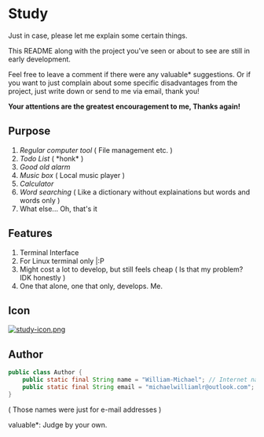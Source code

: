 # Study

Just in case, please let me explain some certain things.

This README along with the project you've seen or about to see are still in early development.

Feel free to leave a comment if there were any valuable* suggestions. Or if you want to just complain about some specific disadvantages from the project, just write down or send to me via email, thank you!

**Your attentions are the greatest encouragement to me, Thanks again!**

## Purpose
1. *Regular computer tool* ( File management etc. )
2. *Todo List* ( \*honk\* )
3. *Good old alarm*
4. *Music box* ( Local music player )
5. *Calculator*
6. *Word searching* ( Like a dictionary without explainations but words and words only )
7. What else... Oh, that's it

## Features
1. Terminal Interface
2. For Linux terminal only |:P
3. Might cost a lot to develop, but still feels cheap ( Is that my problem? IDK honestly )
4. One that alone, one that only, develops. Me.

## Icon

[![study-icon.png](https://i.postimg.cc/D01pk9Vg/study-icon.png)](https://postimg.cc/vxHt5SZg)

## Author
```Java
public class Author {
    public static final String name = "William-Michael"; // Internet name
    public static final String email = "michaelwilliamlr@outlook.com";
}
```
( Those names were just for e-mail addresses )

valuable*: Judge by your own.
